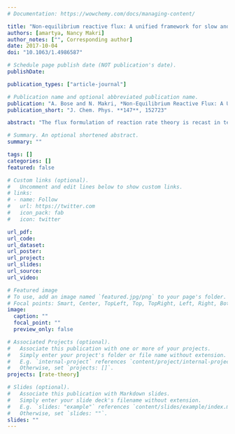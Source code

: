 ```yaml
---
# Documentation: https://wowchemy.com/docs/managing-content/

title: "Non-equilibrium reactive flux: A unified framework for slow and fast reaction kinetics"
authors: [amartya, Nancy Makri]
author_notes: ["", Corresponding author]
date: 2017-10-04
doi: "10.1063/1.4986587"

# Schedule page publish date (NOT publication's date).
publishDate: 

publication_types: ["article-journal"]

# Publication name and optional abbreviated publication name.
publication: "A. Bose and N. Makri, *Non-Equilibrium Reactive Flux: A Unified Framework for Slow and Fast Reaction Kinetics*, J. Chem. Phys. **147**, 152723 (2017)."
publication_short: "J. Chem. Phys. **147**, 152723"

abstract: "The flux formulation of reaction rate theory is recast in terms of the expectation value of the reactive flux with an initial condition that corresponds to a non-equilibrium, factorized reactant density. In the common case of slow reactive processes, the non-equilibrium expression reaches the plateau regime only slightly slower than the equilibrium flux form. When the reactants are described by a single quantum state, as in the case of electron transfer reactions, the factorized reactant density describes the true initial condition of the reactive process. In such cases, the time integral of the non-equilibrium flux expression yields the reactant population as a function of time, allowing characterization of the dynamics in cases where there is no clear separation of time scales and thus a plateau regime cannot be identified. The non-equilibrium flux offers a unified approach to the kinetics of slow and fast chemical reactions and is ideally suited to mixed quantum-classical methods."

# Summary. An optional shortened abstract.
summary: ""

tags: []
categories: []
featured: false

# Custom links (optional).
#   Uncomment and edit lines below to show custom links.
# links:
# - name: Follow
#   url: https://twitter.com
#   icon_pack: fab
#   icon: twitter

url_pdf:
url_code:
url_dataset:
url_poster:
url_project:
url_slides:
url_source:
url_video:

# Featured image
# To use, add an image named `featured.jpg/png` to your page's folder. 
# Focal points: Smart, Center, TopLeft, Top, TopRight, Left, Right, BottomLeft, Bottom, BottomRight.
image:
  caption: ""
  focal_point: ""
  preview_only: false

# Associated Projects (optional).
#   Associate this publication with one or more of your projects.
#   Simply enter your project's folder or file name without extension.
#   E.g. `internal-project` references `content/project/internal-project/index.md`.
#   Otherwise, set `projects: []`.
projects: [rate-theory]

# Slides (optional).
#   Associate this publication with Markdown slides.
#   Simply enter your slide deck's filename without extension.
#   E.g. `slides: "example"` references `content/slides/example/index.md`.
#   Otherwise, set `slides: ""`.
slides: ""
---
```


